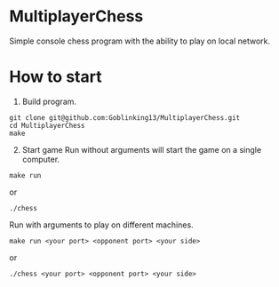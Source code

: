 # MultiplayerChess
Simple console chess program with the ability to play on local network.
# How to start
1. Build program.
```
git clone git@github.com:Goblinking13/MultiplayerChess.git
cd MultiplayerChess
make
```
2. Start game
Run without arguments will start the game on a single computer.
```
make run 
```
or
```
./chess
```
Run with arguments to play on different machines.
```
make run <your port> <opponent port> <your side>
```
or
```
./chess <your port> <opponent port> <your side>
```
